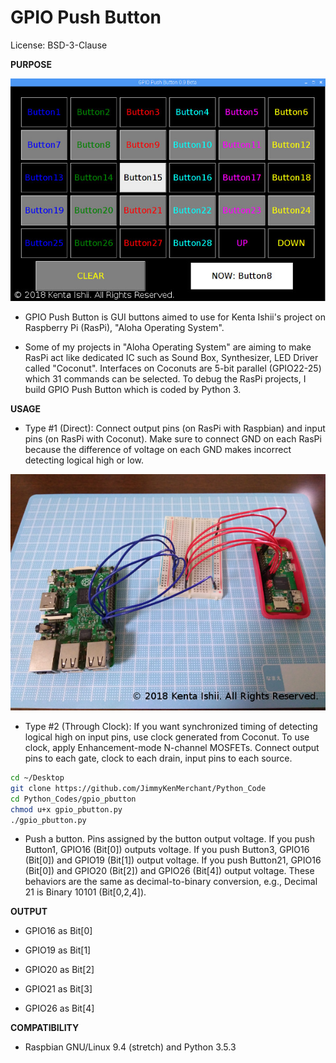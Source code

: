 # GPIO Push Button

License: BSD-3-Clause

**PURPOSE**

![Screenshot - #1](images/screenshot_1.jpg "Sreenshot of GPIO Push Button")

* GPIO Push Button is GUI buttons aimed to use for Kenta Ishii's project on Raspberry Pi (RasPi), "Aloha Operating System".

* Some of my projects in "Aloha Operating System" are aiming to make RasPi act like dedicated IC such as Sound Box, Synthesizer, LED Driver called "Coconut". Interfaces on Coconuts are 5-bit parallel (GPIO22-25) which 31 commands can be selected. To debug the RasPi projects, I build GPIO Push Button which is coded by Python 3.

**USAGE**

* Type #1 (Direct): Connect output pins (on RasPi with Raspbian) and input pins (on RasPi with Coconut). Make sure to connect GND on each RasPi because the difference of voltage on each GND makes incorrect detecting logical high or low.

![Example of Connecting - #1](images/connecting_1.jpg "Direct: RasPi 2B with Raspbian for GPIO Push Button and RasPi Zero W with Aloha Operating System Bridged by A Breadboard")

* Type #2 (Through Clock): If you want synchronized timing of detecting logical high on input pins, use clock generated from Coconut. To use clock, apply Enhancement-mode N-channel MOSFETs. Connect output pins to each gate, clock to each drain, input pins to each source.

```bash
cd ~/Desktop
git clone https://github.com/JimmyKenMerchant/Python_Code
cd Python_Codes/gpio_pbutton
chmod u+x gpio_pbutton.py
./gpio_pbutton.py
```

* Push a button. Pins assigned by the button output voltage. If you push Button1, GPIO16 (Bit[0]) outputs voltage. If you push Button3, GPIO16 (Bit[0]) and GPIO19 (Bit[1]) output voltage. If you push Button21, GPIO16 (Bit[0]) and GPIO20 (Bit[2]) and GPIO26 (Bit[4]) output voltage. These behaviors are the same as decimal-to-binary conversion, e.g., Decimal 21 is Binary 10101 (Bit[0,2,4]).

**OUTPUT**

* GPIO16 as Bit[0]

* GPIO19 as Bit[1]

* GPIO20 as Bit[2]

* GPIO21 as Bit[3]

* GPIO26 as Bit[4]

**COMPATIBILITY**

* Raspbian GNU/Linux 9.4 (stretch) and Python 3.5.3
